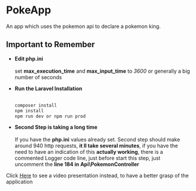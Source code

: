 # PokeApp

An app which uses the pokemon api to declare a pokemon king.

## Important to Remember

- __Edit php.ini__<br/><br/>  set __max_execution_time__ and __max_input_time__ to _3600_ or generally a big number of seconds

- __Run the Laravel Installation__<br/><br/>
  ```bash
  composer install
  npm install
  npm run dev or npm run prod
  ```
                            

- __Second Step is taking a long time__<br/><br/>
If you have the __php.ini__ values already set. Second step should make around 940 http requests, __it ll take several minutes__, if you have the need to have an indication of this __actually working__, there is a commented Logger code line, just before start this step, just uncomment the __line 184 in Api\PokemonController__


 Click [Here](https://youtu.be/MGPjD8peGD0) to see a video presentation instead, to have a better grasp of the application</p>